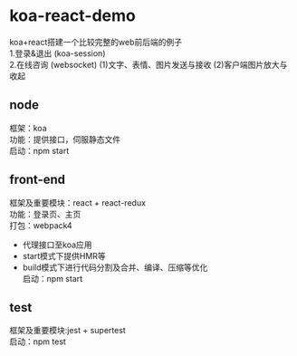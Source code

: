 # koa-react-demo
koa+react搭建一个比较完整的web前后端的例子  
1.登录&退出 (koa-session)  
2.在线咨询 (websocket)
    (1)文字、表情、图片发送与接收
    (2)客户端图片放大与收起

## node
框架：koa  
功能：提供接口，伺服静态文件  
启动：npm start      

## front-end
框架及重要模块：react + react-redux  
功能：登录页、主页  
打包：webpack4    
- 代理接口至koa应用  
- start模式下提供HMR等  
- build模式下进行代码分割及合并、编译、压缩等优化       
启动：npm start

## test
框架及重要模块:jest + supertest  
启动：npm test  
